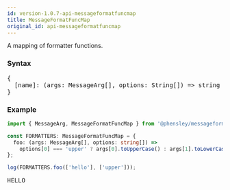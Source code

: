 ```yaml
---
id: version-1.0.7-api-messageformatfuncmap
title: MessageFormatFuncMap
original_id: api-messageformatfuncmap
---
```


A mapping of formatter functions.

### Syntax

<pre class="syntax">
{
  [name]: (args: MessageArg[], options: String[]) => string
}
</pre>

### Example

```typescript
import { MessageArg, MessageFormatFuncMap } from '@phensley/messageformat';

const FORMATTERS: MessageFormatFuncMap = {
  foo: (args: MessageArg[], options: string[]) =>
    options[0] === 'upper' ? args[0].toUpperCase() : args[1].toLowerCase()
};

log(FORMATTERS.foo(['hello'], ['upper']));
```
<pre class="output">
HELLO
</pre>

